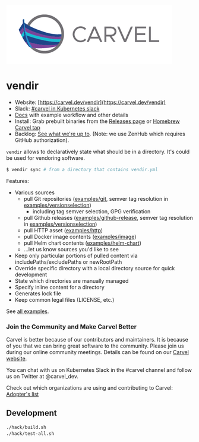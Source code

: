![logo](docs/CarvelLogo.png)

# vendir

- Website: [https://carvel.dev/vendir](https://carvel.dev/vendir)
- Slack: [#carvel in Kubernetes slack](https://slack.kubernetes.io)
- [Docs](https://carvel.dev/vendir/docs/latest/) with example workflow and other details
- Install: Grab prebuilt binaries from the [Releases page](https://github.com/vmware-tanzu/carvel-vendir/releases) or [Homebrew Carvel tap](https://github.com/vmware-tanzu/homebrew-carvel)
- Backlog: [See what we're up to](https://app.zenhub.com/workspaces/carvel-backlog-6013063a24147d0011410709/board?repos=228296630). (Note: we use ZenHub which requires GitHub authorization).

`vendir` allows to declaratively state what should be in a directory. It's could be used for vendoring software.

```bash
$ vendir sync # from a directory that contains vendir.yml
```

Features:

- Various sources
  - pull Git repositories ([examples/git](examples/git), semver tag resolution in [examples/versionselection](examples/versionselection))
    - including tag semver selection, GPG verification
  - pull Github releases ([examples/github-release](examples/github-release), semver tag resolution in [examples/versionselection](examples/versionselection))
  - pull HTTP asset ([examples/http](examples/http))
  - pull Docker image contents ([examples/image](examples/image))
  - pull Helm chart contents ([examples/helm-chart](examples/helm-chart))
  - ...let us know sources you'd like to see
- Keep only particular portions of pulled content via includePaths/excludePaths or newRootPath
- Override specific directory with a local directory source for quick development
- State which directories are manually managed
- Specify inline content for a directory
- Generates lock file
- Keep common legal files (LICENSE, etc.)

See [all examples](examples/).

### Join the Community and Make Carvel Better
Carvel is better because of our contributors and maintainers. It is because of you that we can bring great software to the community.
Please join us during our online community meetings. Details can be found on our [Carvel website](https://carvel.dev/community/).

You can chat with us on Kubernetes Slack in the #carvel channel and follow us on Twitter at @carvel_dev.

Check out which organizations are using and contributing to Carvel: [Adopter's list](https://github.com/vmware-tanzu/carvel/blob/master/ADOPTERS.md)

## Development

```bash
./hack/build.sh
./hack/test-all.sh
```
